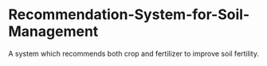 # Recommendation-System-for-Soil-Management
A system which recommends both crop and fertilizer to improve soil fertility.
